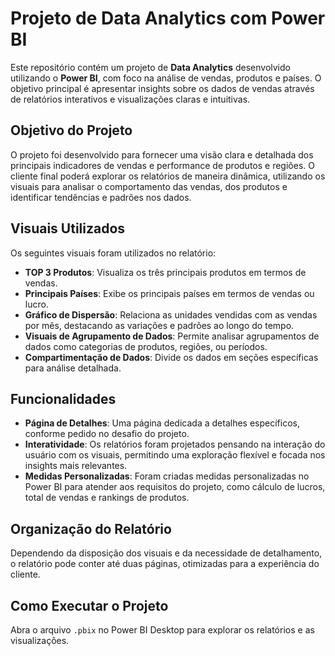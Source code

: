 # Projeto de Data Analytics com Power BI

Este repositório contém um projeto de **Data Analytics** desenvolvido utilizando o **Power BI**, com foco na análise de vendas, produtos e países. O objetivo principal é apresentar insights sobre os dados de vendas através de relatórios interativos e visualizações claras e intuitivas.

## Objetivo do Projeto

O projeto foi desenvolvido para fornecer uma visão clara e detalhada dos principais indicadores de vendas e performance de produtos e regiões. O cliente final poderá explorar os relatórios de maneira dinâmica, utilizando os visuais para analisar o comportamento das vendas, dos produtos e identificar tendências e padrões nos dados.

## Visuais Utilizados

Os seguintes visuais foram utilizados no relatório:

- **TOP 3 Produtos**: Visualiza os três principais produtos em termos de vendas.
- **Principais Países**: Exibe os principais países em termos de vendas ou lucro.
- **Gráfico de Dispersão**: Relaciona as unidades vendidas com as vendas por mês, destacando as variações e padrões ao longo do tempo.
- **Visuais de Agrupamento de Dados**: Permite analisar agrupamentos de dados como categorias de produtos, regiões, ou períodos.
- **Compartimentação de Dados**: Divide os dados em seções específicas para análise detalhada.

## Funcionalidades

- **Página de Detalhes**: Uma página dedicada a detalhes específicos, conforme pedido no desafio do projeto.
- **Interatividade**: Os relatórios foram projetados pensando na interação do usuário com os visuais, permitindo uma exploração flexível e focada nos insights mais relevantes.
- **Medidas Personalizadas**: Foram criadas medidas personalizadas no Power BI para atender aos requisitos do projeto, como cálculo de lucros, total de vendas e rankings de produtos.

## Organização do Relatório

Dependendo da disposição dos visuais e da necessidade de detalhamento, o relatório pode conter até duas páginas, otimizadas para a experiência do cliente.

## Como Executar o Projeto

Abra o arquivo `.pbix` no Power BI Desktop para explorar os relatórios e as visualizações.

